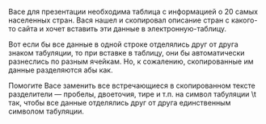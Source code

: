 Васе для презентации необходима таблица с информацией о 20 самых населенных стран. Вася нашел и скопировал описание стран с какого-то сайта и хочет вставить эти данные в электронную-таблицу.

Вот если бы все данные в одной строке отделялись друг от друга знаком табуляции, то при вставке в таблицу, они бы автоматически разнеслись по разным ячейкам. Но, к сожалению, скопированные им данные разделяются абы как.

Помогите Васе заменить все встречающиеся в скопированном тексте разделители — пробелы, двоеточия, тире и т.п. на символ табуляции \t так, чтобы все данные отделялись друг от друга единственным символом табуляции.